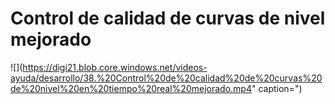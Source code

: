# Control de calidad de curvas de nivel mejorado

![](https://digi21.blob.core.windows.net/videos-ayuda/desarrollo/38.%20Control%20de%20calidad%20de%20curvas%20de%20nivel%20en%20tiempo%20real%20mejorado.mp4" caption=")

